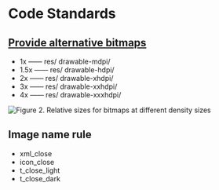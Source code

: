 # Code Standards 

##  [Provide alternative bitmaps](https://developer.android.google.cn/training/multiscreen/screendensities?hl=en#TaskProvideAltBmp)

- 1x    —— res/  drawable-mdpi/
- 1.5x  —— res/  drawable-hdpi/
- 2x    —— res/  drawable-xhdpi/
- 3x    —— res/  drawable-xxhdpi/
- 4x 	—— res/  drawable-xxxhdpi/	

![Figure 2. Relative sizes for bitmaps at different density sizes](https://developer.android.google.cn/images/screens_support/devices-density_2x.png)


## Image name rule
- xml_close
- icon_close
- t_close_light
- t_close_dark